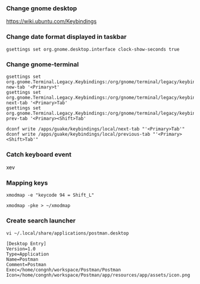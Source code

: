 ### Change gnome desktop

https://wiki.ubuntu.com/Keybindings

### Change date format displayed in taskbar
`gsettings set org.gnome.desktop.interface clock-show-seconds true`

### Change gnome-terminal

```
gsettings set org.gnome.Terminal.Legacy.Keybindings:/org/gnome/terminal/legacy/keybindings/ new-tab '<Primary>t'
gsettings set org.gnome.Terminal.Legacy.Keybindings:/org/gnome/terminal/legacy/keybindings/ next-tab '<Primary>Tab'
gsettings set org.gnome.Terminal.Legacy.Keybindings:/org/gnome/terminal/legacy/keybindings/ prev-tab '<Primary><Shift>Tab'

```

```
dconf write /apps/guake/keybindings/local/next-tab "'<Primary>Tab'"
dconf write /apps/guake/keybindings/local/previous-tab "'<Primary><Shift>Tab'"
```

### Catch keyboard event

xev

### Mapping keys

`xmodmap -e "keycode 94 = Shift_L"`

`xmodmap -pke > ~/xmodmap`


### Create search launcher

`vi ~/.local/share/applications/postman.desktop`

```
[Desktop Entry]
Version=1.0
Type=Application
Name=Postman
Comment=Postman
Exec=/home/congnh/workspace/Postman/Postman
Icon=/home/congnh/workspace/Postman/app/resources/app/assets/icon.png
```

